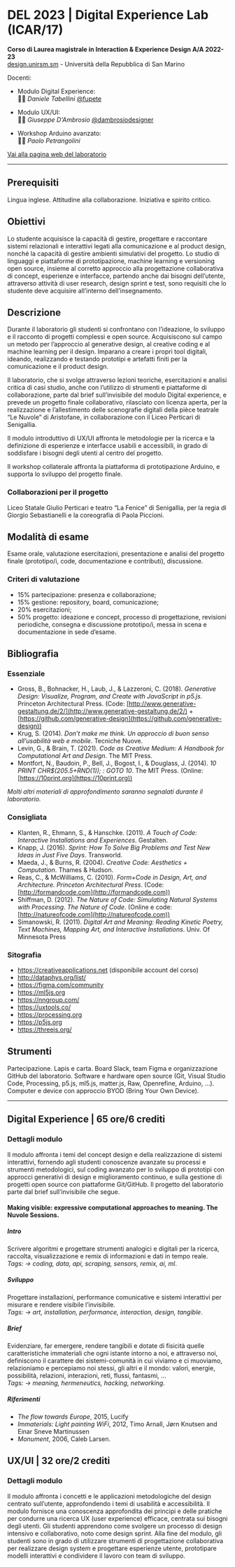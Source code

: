 # DEL 2023 | Digital Experience Lab (ICAR/17)

**Corso di Laurea magistrale in Interaction & Experience Design A/A 2022-23**   
[design.unirsm.sm](http://design.unirsm.sm) - Università della Repubblica di San Marino

Docenti: 
- Modulo Digital Experience:  
👨‍🏫 _Daniele Tabellini_ [@fupete](http://github.com/fupete)
  
- Modulo UX/UI:  
👨‍🏫 _Giuseppe D'Ambrosio_ [@dambrosiodesigner](http://github.com/dambrosiodesigner) 

- Workshop Arduino avanzato:   
👨‍🏫 _Paolo Petrangolini_ 

[Vai alla pagina web del laboratorio](https://design.unirsm.sm/courses/laboratorio-di-design-dei-sistemi/)

---

## Prerequisiti 
Lingua inglese. Attitudine alla collaborazione. Iniziativa e spirito critico.

## Obiettivi 
Lo studente acquisisce la capacità di gestire, progettare e raccontare sistemi relazionali e interattivi legati alla comunicazione e al product design, nonché la capacità di gestire ambienti simulativi del progetto. Lo studio di linguaggi e piattaforme di prototipazione, machine learning e versioning open source, insieme al corretto approccio alla progettazione collaborativa di concept, esperienze e interfacce, partendo anche dai bisogni dell’utente, attraverso attività di user research, design sprint e test, sono requisiti che lo studente deve acquisire all’interno dell’insegnamento.

## Descrizione
Durante il laboratorio gli studenti si confrontano con l’ideazione, lo sviluppo e il racconto di progetti complessi e open source. Acquisiscono sul campo un metodo per l’approccio al generative design, al creative coding e al machine learning per il design. Imparano a creare i propri tool digitali, ideando, realizzando e testando prototipi e artefatti finiti per la comunicazione e il product design. 

Il laboratorio, che si svolge attraverso lezioni teoriche, esercitazioni e analisi critica di casi studio, anche con l’utilizzo di strumenti e piattaforme di collaborazione, parte dal brief sull’invisibile del modulo Digital experience, e prevede un progetto finale collaborativo, rilasciato con licenza aperta, per la realizzazione e l’allestimento delle scenografie digitali della pièce teatrale “Le Nuvole” di Aristofane, in collaborazione con il Liceo Perticari di Senigallia.  

Il modulo introduttivo di UX/UI affronta le metodologie per la ricerca e la definizione di esperienze e interfacce usabili e accessibili, in grado di soddisfare i bisogni degli utenti al centro del progetto.

Il workshop collaterale affronta la piattaforma di prototipazione Arduino, e supporta lo sviluppo del progetto finale. 

### Collaborazioni per il progetto
Liceo Statale Giulio Perticari e teatro “La Fenice” di Senigallia, per la regia di Giorgio Sebastianelli e la coreografia di Paola Piccioni.

## Modalità di esame
Esame orale, valutazione esercitazioni, presentazione e analisi del progetto finale (prototipo/i, code, documentazione e contributi), discussione.

### Criteri di valutazione
- 15% partecipazione: presenza e collaborazione;
- 15% gestione: repository, board, comunicazione;
- 20% esercitazioni;
- 50% progetto: ideazione e concept, processo di progettazione, revisioni periodiche, consegna e discussione prototipo/i, messa in scena e documentazione in sede d’esame.

## Bibliografia

### Essenziale

- Gross, B., Bohnacker, H., Laub, J., & Lazzeroni, C. (2018). _Generative Design: Visualize, Program, and Create with JavaScript in p5.js_. Princeton Architectural Press. (Code: [http://www.generative-gestaltung.de/2/](http://www.generative-gestaltung.de/2/) + [https://github.com/generative-design](https://github.com/generative-design))
- Krug, S. (2014). _Don’t make me think. Un approccio di buon senso all’usabilità web e mobile_. Tecniche Nuove.
- Levin, G., & Brain, T. (2021). _Code as Creative Medium: A Handbook for Computational Art and Design_. The MIT Press.
- Montfort, N., Baudoin, P., Bell, J., Bogost, I., & Douglass, J. (2014). _10 PRINT CHR$(205.5+RND(1)); : GOTO 10_. The MIT Press. (Online: [https://10print.org](https://10print.org))

_Molti altri materiali di approfondimento saranno segnalati durante il laboratorio._

### Consigliata

- Klanten, R., Ehmann, S., & Hanschke. (2011). _A Touch of Code: Interactive Installations and Experiences_. Gestalten.
- Knapp, J. (2016). _Sprint: How To Solve Big Problems and Test New Ideas in Just Five Days_. Transworld.
- Maeda, J., & Burns, R. (2004). _Creative Code: Aesthetics + Computation_. Thames & Hudson.
- Reas, C., & McWilliams, C. (2010). _Form+Code in Design, Art, and Architecture. Princeton Architectural Press_. (Code: [http://formandcode.com](http://formandcode.com))
- Shiffman, D. (2012). _The Nature of Code: Simulating Natural Systems with Processing. The Nature of Code_. (Online e code: [http://natureofcode.com](http://natureofcode.com))
- Simanowski, R. (2011). _Digital Art and Meaning: Reading Kinetic Poetry, Text Machines, Mapping Art, and Interactive Installations_. Univ. Of Minnesota Press

### Sitografia

- https://creativeapplications.net (disponibile account del corso)
- http://dataphys.org/list/
- https://figma.com/community
- https://ml5js.org
- https://nngroup.com/
- https://uxtools.co/
- https://processing.org
- https://p5js.org
- https://threejs.org/

## Strumenti
Partecipazione. Lapis e carta. Board Slack, team Figma e organizzazione GitHub del laboratorio. Software e hardware open source (Git, Visual Studio Code, Processing, p5.js, ml5.js, matter.js, Raw, Openrefine, Arduino, …). Computer e device con approccio BYOD (Bring Your Own Device).

-----

## Digital Experience | 65 ore/6 crediti

### Dettagli modulo
Il modulo affronta i temi del concept design e della realizzazione di sistemi interattivi, fornendo agli studenti conoscenze avanzate su processi e strumenti metodologici, sul coding avanzato per lo sviluppo di prototipi con approcci generativi di design e miglioramento continuo, e sulla gestione di progetti open source con piattaforme Git/GitHub. Il progetto del laboratorio parte dal brief sull’invisibile che segue. 

#### Making visible: expressive computational approaches to meaning. The Nuvole Sessions. 

##### Intro 
Scrivere algoritmi e progettare strumenti analogici e digitali per la ricerca, raccolta, visualizzazione e remix di informazioni e dati in tempo reale.  
_Tags: → coding, data, api, scraping, sensors, remix, ai, ml_.

##### Sviluppo
Progettare installazioni, performance comunicative e sistemi interattivi per misurare e rendere visibile l’invisibile.  
_Tags: → art, installation, performance, interaction, design, tangible_.

##### Brief 
Evidenziare, far emergere, rendere tangibili e dotate di fisicità quelle caratteristiche immateriali che ogni istante intorno a noi, e attraverso noi, definiscono il carattere dei sistemi-comunità in cui viviamo e ci muoviamo, relazioniamo e percepiamo noi stessi, gli altri e il mondo: valori, energie, possibilità, relazioni, interazioni, reti, flussi, fantasmi, …  
_Tags: → meaning, hermeneutics, hacking, networking_.

##### Riferimenti
- _The flow towards Europe_, 2015, Lucify
- _Immaterials: Light painting WiFi_, 2012, Timo Arnall, Jørn Knutsen and Einar Sneve Martinussen
- _Monument_, 2006, Caleb Larsen.

## UX/UI | 32 ore/2 crediti

### Dettagli modulo
Il modulo affronta i concetti e le applicazioni metodologiche del design centrato sull’utente, approfondendo i temi di usabilità e accessibilità. Il modulo fornisce una conoscenza approfondita dei principi e delle pratiche per condurre una ricerca UX (user experience) efficace, centrata sui bisogni degli utenti. Gli studenti apprendono come svolgere un processo di design intensivo e collaborativo, noto come design sprint. Alla fine del modulo, gli studenti sono in grado di utilizzare strumenti di progettazione collaborativa per realizzare design system e progettare esperienze utente, prototipare modelli interattivi e condividere il lavoro con team di sviluppo.

